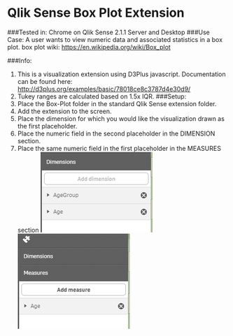 # Qlik Sense Box Plot Extension
###Tested in: Chrome on Qlik Sense 2.1.1 Server and Desktop
###Use Case:
A user wants to view numeric data and associated statistics in a box plot.
box plot wiki: https://en.wikipedia.org/wiki/Box_plot

###Info:
1. This is a visualization extension using D3Plus javascript. Documentation can be found here: http://d3plus.org/examples/basic/78018ce8c3787d4e30d9/
2. Tukey ranges are calculated based on 1.5x IQR.
###Setup:
1. Place the Box-Plot folder in the standard Qlik Sense extension folder.
2. Add the extension to the screen.
3. Place the dimension for which you would like the visualization drawn as the first placeholder.
4. Place the numeric field in the second placeholder in the DIMENSION section.
5. Place the same numeric field in the first placeholder in the MEASURES section
![Screenshot](https://raw.githubusercontent.com/balexbyrd/img/master/BoxPlot1.PNG)
![Screenshot](https://raw.githubusercontent.com/balexbyrd/img/master/BoxPlot2.PNG)

